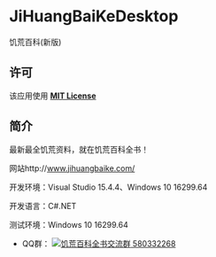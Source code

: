 # JiHuangBaiKeDesktop
饥荒百科(新版)

## 许可
该应用使用 [__MIT License__](https://github.com/tpxxn/JiHuangBaiKeCSharp/blob/newMaster/LICENSE)

## 简介
最新最全饥荒资料，就在饥荒百科全书！

网站http://www.jihuangbaike.com/ 

开发环境：Visual Studio 15.4.4、Windows 10 16299.64

开发语言：C#.NET

测试环境：Windows 10 16299.64

- QQ群： <a target="_blank" href="http://shang.qq.com/wpa/qunwpa?idkey=79bf71c5232fb608d5cf56a0b324c960904ac5911ea321faa0b13e5afdef0d5f"><img border="0" src="http://pub.idqqimg.com/wpa/images/group.png" alt="饥荒百科全书交流群" title="饥荒百科全书交流群"> 580332268</a>
